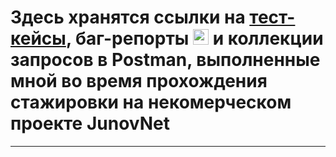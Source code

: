 # Здесь хранятся ссылки на [тест-кейсы](), баг-репорты <img src="https://em-content.zobj.net/source/microsoft-teams/363/lady-beetle_1f41e.png" height="25" > и коллекции запросов в Postman, выполненные мной во время прохождения стажировки на некомерческом проекте JunovNet 
---
